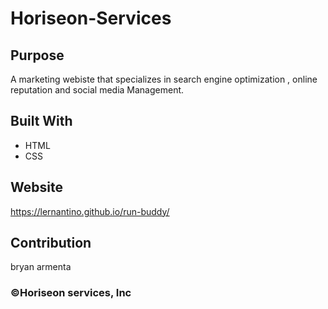# Horiseon-Services

## Purpose
A marketing webiste that specializes in search engine optimization , online reputation and social media Management.

## Built With
* HTML
* CSS

## Website
https://lernantino.github.io/run-buddy/

## Contribution
bryan armenta

### ©️Horiseon services, Inc 
